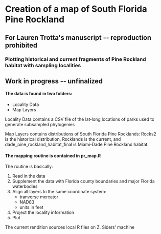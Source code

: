 # Creation of a map of South Florida Pine Rockland
## For Lauren Trotta's manuscript -- reproduction prohibited
### Plotting historical and current fragments of Pine Rockland habitat with sampling localities

## Work in progress -- unfinalized

#### The data is found in two folders:
- Locality Data
- Map Layers

Locality Data contains a CSV file of the lat-long locations of parks used to generate subsampled phylogenies

Map Layers contains distributions of South Florida Pine Rocklands: Rocks2 is the historical distribution, Rocklands is the current, and dade_pine_rockland_habitat_final is Miami-Dade Pine Rockland habitat. 

#### The mapping routine is contained in pr_map.R

The routine is basically:
1) Read in the data
2) Supplement the data with Florida county boundaries and major Florida waterbodies
3) Align all layers to the same coordinate system:
	- tranverse mercator
	- NAD83
	- units in feet
4) Project the locality information
5) Plot

The current rendition sources local R files on Z. Siders' machine 